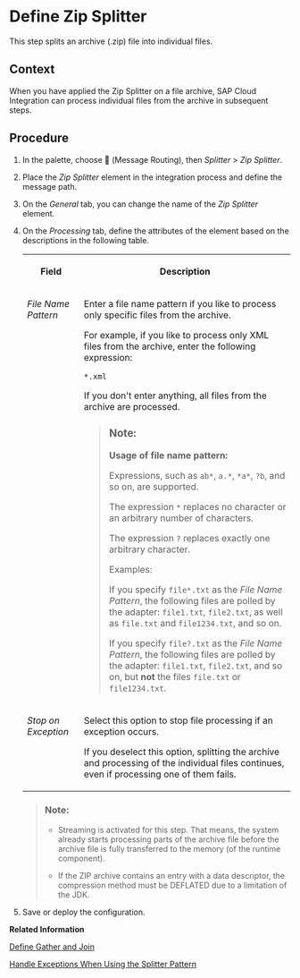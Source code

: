 <!-- loio4c0e3b87eba541c7af8cff6034778906 -->

<link rel="stylesheet" type="text/css" href="../css/sap-icons.css"/>

# Define Zip Splitter

This step splits an archive \(.zip\) file into individual files.



## Context

When you have applied the Zip Splitter on a file archive, SAP Cloud Integration can process individual files from the archive in subsequent steps.



## Procedure

1.  In the palette, choose <span class="SAP-icons"></span> \(Message Routing\), then *Splitter* \> *Zip Splitter*.

2.  Place the *Zip Splitter* element in the integration process and define the message path.

3.  On the *General* tab, you can change the name of the *Zip Splitter* element.

4.  On the *Processing* tab, define the attributes of the element based on the descriptions in the following table.


    <table>
    <tr>
    <th valign="top">

    Field
    
    </th>
    <th valign="top">

    Description
    
    </th>
    </tr>
    <tr>
    <td valign="top">
    
    *File Name Pattern* 
    
    </td>
    <td valign="top">
    
    Enter a file name pattern if you like to process only specific files from the archive.

    For example, if you like to process only XML files from the archive, enter the following expression:

    `*.xml`

    If you don't enter anything, all files from the archive are processed.

    > ### Note:  
    > **Usage of file name pattern:**
    > 
    > Expressions, such as `ab*`, `a.*`, `*a*`, `?b`, and so on, are supported.
    > 
    > The expression `*` replaces no character or an arbitrary number of characters.
    > 
    > The expression `?` replaces exactly one arbitrary character.
    > 
    > Examples:
    > 
    > If you specify `file*.txt` as the *File Name Pattern*, the following files are polled by the adapter: `file1.txt`, `file2.txt`, as well as `file.txt` and `file1234.txt`, and so on.
    > 
    > If you specify `file?.txt` as the *File Name Pattern*, the following files are polled by the adapter: `file1.txt`, `file2.txt`, and so on, but **not** the files `file.txt` or `file1234.txt`.


    
    </td>
    </tr>
    <tr>
    <td valign="top">
    
    *Stop on Exception* 
    
    </td>
    <td valign="top">
    
    Select this option to stop file processing if an exception occurs.

    If you deselect this option, splitting the archive and processing of the individual files continues, even if processing one of them fails.
    
    </td>
    </tr>
    </table>
    
    > ### Note:  
    > -   Streaming is activated for this step. That means, the system already starts processing parts of the archive file before the archive file is fully transferred to the memory \(of the runtime component\).
    > 
    > -   If the ZIP archive contains an entry with a data descriptor, the compression method must be DEFLATED due to a limitation of the JDK.

5.  Save or deploy the configuration.


**Related Information**  


[Define Gather and Join](define-gather-and-join-94ef1f2.md "The Gather step merges messages from different routes (into a single message) with the option to define certain strategies how to combine the initial messages. The Join step is used in combination with the Gather step. It brings together the messages from different routes, but it does not affect the content of the messages.")

[Handle Exceptions When Using the Splitter Pattern](handle-exceptions-when-using-the-splitter-pattern-74e431c.md "In many integration scenarios, larger messages are split into smaller parts using a splitter pattern. The smaller chunks are then processed by SAP Cloud Integration.  ")

